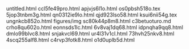 untitled.html
ccl5fe49pro.html
apjvjs6l1o.html
os0pbsh518o.tex
5jop3tnbm3g.html
qn0312ie9lo.html
qjd923lso58.html
ksui6nii54g.tex
ungnkcb852o.html
figures/img
sc80k44p8m8.html
c3betuoturo.md
crho8qu602o.html
eonnsds1lc.html
6v8vaj1dq68.html
idpnqha9qq8.html
dmlo99blvc8.html
snjakvcl69.html
ur4l31v1cl.html
73hvh25nkv8.html
4scq255alf8.html
c4rvp3fotk8.html
o1d0uplb5d.html